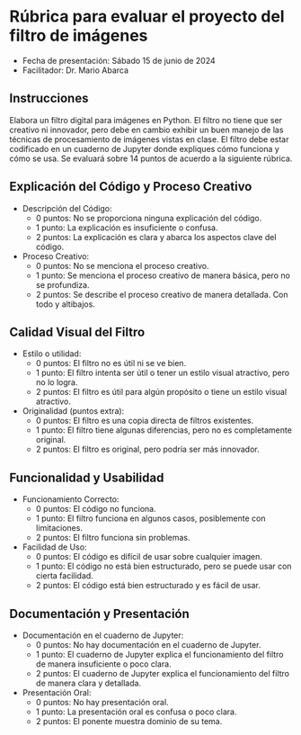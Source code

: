 # Rúbrica para evaluar el proyecto del filtro de imágenes

- Fecha de presentación: Sábado 15 de junio de 2024
- Facilitador: Dr. Mario Abarca

## Instrucciones

Elabora un filtro digital para imágenes en Python.
El filtro no tiene que ser creativo ni innovador, pero debe en cambio exhibir
un buen manejo de las técnicas de procesamiento de imágenes vistas en clase.
El filtro debe estar codificado en un cuaderno de Jupyter donde expliques
cómo funciona y cómo se usa.
Se evaluará sobre 14 puntos de acuerdo a la siguiente rúbrica.

## Explicación del Código y Proceso Creativo

- Descripción del Código:
  - 0 puntos: No se proporciona ninguna explicación del código.
  - 1 punto: La explicación es insuficiente o confusa.
  - 2 puntos: La explicación es clara y abarca los aspectos clave del código.
- Proceso Creativo:
  - 0 puntos: No se menciona el proceso creativo.
  - 1 punto: Se menciona el proceso creativo de manera básica, pero no se profundiza.
  - 2 puntos: Se describe el proceso creativo de manera detallada. Con todo y altibajos.

## Calidad Visual del Filtro

- Estilo o utilidad:
  - 0 puntos: El filtro no es útil ni se ve bien.
  - 1 punto: El filtro intenta ser útil o tener un estilo visual atractivo, pero no lo logra.
  - 2 puntos: El filtro es útil para algún propósito o tiene un estilo visual atractivo.
- Originalidad (puntos extra):
  - 0 puntos: El filtro es una copia directa de filtros existentes.
  - 1 punto: El filtro tiene algunas diferencias, pero no es completamente original.
  - 2 puntos: El filtro es original, pero podría ser más innovador.

## Funcionalidad y Usabilidad

- Funcionamiento Correcto:
  - 0 puntos: El código no funciona.
  - 1 punto: El filtro funciona en algunos casos, posiblemente con limitaciones.
  - 2 puntos: El filtro funciona sin problemas.
- Facilidad de Uso:
  - 0 puntos: El código es difícil de usar sobre cualquier imagen.
  - 1 punto: El código no está bien estructurado, pero se puede usar con cierta facilidad.
  - 2 puntos: El código está bien estructurado y es fácil de usar.

## Documentación y Presentación

- Documentación en el cuaderno de Jupyter:
  - 0 puntos: No hay documentación en el cuaderno de Jupyter.
  - 1 punto: El cuaderno de Jupyter explica el funcionamiento del filtro de manera insuficiente o poco clara.
  - 2 puntos: El cuaderno de Jupyter explica el funcionamiento del filtro de manera clara y detallada.
- Presentación Oral:
  - 0 puntos: No hay presentación oral.
  - 1 punto: La presentación oral es confusa o poco clara.
  - 2 puntos: El ponente muestra dominio de su tema.
